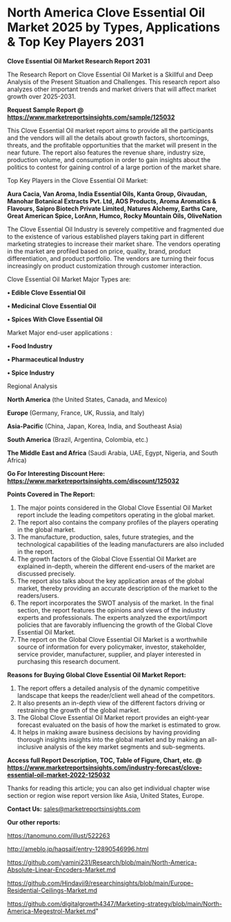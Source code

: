 # North America Clove Essential Oil Market 2025 by Types, Applications & Top Key Players 2031

<strong>Clove Essential Oil Market Research Report 2031</strong>

The Research Report on Clove Essential Oil Market is a Skillful and Deep Analysis of the Present Situation and Challenges. This research report also analyzes other important trends and market drivers that will affect market growth over 2025-2031.

<strong>Request Sample Report @ <a href=https://www.marketreportsinsights.com/sample/125032>https://www.marketreportsinsights.com/sample/125032</a></strong>

This Clove Essential Oil market report aims to provide all the participants and the vendors will all the details about growth factors, shortcomings, threats, and the profitable opportunities that the market will present in the near future. The report also features the revenue share, industry size, production volume, and consumption in order to gain insights about the politics to contest for gaining control of a large portion of the market share.

Top Key Players in the Clove Essential Oil Market:

<strong>Aura Cacia, Van Aroma, India Essential Oils, Kanta Group, Givaudan, Manohar Botanical Extracts Pvt. Ltd, AOS Products, Aroma Aromatics & Flavours, Saipro Biotech Private Limited, Natures Alchemy, Earths Care, Great American Spice, LorAnn, Humco, Rocky Mountain Oils, OliveNation</strong>

The Clove Essential Oil Industry is severely competitive and fragmented due to the existence of various established players taking part in different marketing strategies to increase their market share. The vendors operating in the market are profiled based on price, quality, brand, product differentiation, and product portfolio. The vendors are turning their focus increasingly on product customization through customer interaction.

Clove Essential Oil Market Major Types are:

<strong>• Edible Clove Essential Oil

• Medicinal Clove Essential Oil

• Spices With Clove Essential Oil</strong>

Market Major end-user applications :

<strong>• Food Industry

• Pharmaceutical Industry

• Spice Industry</strong>

Regional Analysis

</u><strong><b>North America</b></strong> (the United States, Canada, and Mexico)

<strong><b>Europe </b></strong>(Germany, France, UK, Russia, and Italy)

<strong><b>Asia-Pacific</b></strong> (China, Japan, Korea, India, and Southeast Asia)

<strong><b>South America</b></strong> (Brazil, Argentina, Colombia, etc.)

<strong><b>The Middle East and Africa</b></strong> (Saudi Arabia, UAE, Egypt, Nigeria, and South Africa)

<strong>Go For Interesting Discount Here: <a href=https://www.marketreportsinsights.com/discount/125032>https://www.marketreportsinsights.com/discount/125032</a></strong>

<strong>Points Covered in The Report:</strong>
<ol>
  <li>The major points considered in the Global Clove Essential Oil Market report include the leading competitors operating in the global market.</li>
  <li>The report also contains the company profiles of the players operating in the global market.</li>
  <li>The manufacture, production, sales, future strategies, and the technological capabilities of the leading manufacturers are also included in the report.</li>
  <li>The growth factors of the Global Clove Essential Oil Market are explained in-depth, wherein the different end-users of the market are discussed precisely.</li>
  <li>The report also talks about the key application areas of the global market, thereby providing an accurate description of the market to the readers/users.</li>
  <li>The report incorporates the SWOT analysis of the market. In the final section, the report features the opinions and views of the industry experts and professionals. The experts analyzed the export/import policies that are favorably influencing the growth of the Global Clove Essential Oil Market.</li>
  <li>The report on the Global Clove Essential Oil Market is a worthwhile source of information for every policymaker, investor, stakeholder, service provider, manufacturer, supplier, and player interested in purchasing this research document.</li>
</ol>
<strong>Reasons for Buying Global Clove Essential Oil Market Report:</strong>

<ol>
  <li>The report offers a detailed analysis of the dynamic competitive landscape that keeps the reader/client well ahead of the competitors.</li>
  <li>It also presents an in-depth view of the different factors driving or restraining the growth of the global market.</li>
  <li>The Global Clove Essential Oil Market report provides an eight-year forecast evaluated on the basis of how the market is estimated to grow.</li>
  <li>It helps in making aware business decisions by having providing thorough insights insights into the global market and by making an all-inclusive analysis of the key market segments and sub-segments.</li>
</ol>
<strong>Access full Report Description, TOC, Table of Figure, Chart, etc. @ <a href=https://www.marketreportsinsights.com/industry-forecast/clove-essential-oil-market-2022-125032>https://www.marketreportsinsights.com/industry-forecast/clove-essential-oil-market-2022-125032</a></strong>


Thanks for reading this article; you can also get individual chapter wise section or region wise report version like Asia, United States, Europe.

<strong>Contact Us:</strong>
sales@marketreportsinsights.com

<strong>Our other reports:</strong>

<a href=https://tanomuno.com/illust/522263>https://tanomuno.com/illust/522263</a>

<a href=http://ameblo.jp/haqsaif/entry-12890546996.html>http://ameblo.jp/haqsaif/entry-12890546996.html</a>

<a href=https://github.com/yamini231/Research/blob/main/North-America-Absolute-Linear-Encoders-Market.md>https://github.com/yamini231/Research/blob/main/North-America-Absolute-Linear-Encoders-Market.md</a>

<a href=https://github.com/Hindavii9/researchinsights/blob/main/Europe-Residential-Ceilings-Market.md>https://github.com/Hindavii9/researchinsights/blob/main/Europe-Residential-Ceilings-Market.md</a>

<a href=https://github.com/digitalgrowth4347/Marketing-strategy/blob/main/North-America-Megestrol-Market.md>https://github.com/digitalgrowth4347/Marketing-strategy/blob/main/North-America-Megestrol-Market.md</a>"
